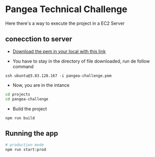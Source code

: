 # Pangea Technical Challenge

Here there's a way to execute the project in a EC2 Server

## conecction to server

- [Download the pem in your local with this link](https://drive.google.com/file/d/1yV83_tUAfI2z03Qxn5fNrxzdUo4-v2rP/view?usp=share_link)

- You have to stay in the directory of file downloaded, run de follow command

```
ssh ubuntu@3.83.128.167 -i pangea-challenge.pem
```

- Now, you are in the intance

```bash
cd projects
cd pangea-challenge
```

- Build the project

```
npm run build
```

## Running the app

```bash
# production mode
npm run start:prod
```
